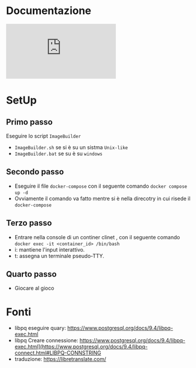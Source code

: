 # Documentazione
![Documentazione TelefonoSenzaFili](https://github.com/FlorindoDev/TelefonoSenzaFili/blob/master/Doc%20LSO.pdf)

# SetUp

## Primo passo
Eseguire lo script `ImageBuilder`<br>
- `ImageBuilder.sh` se si è su un sistma `Unix-like` <br>
- `ImageBuilder.bat` se su è su `windows` <br>

## Secondo passo
- Eseguire il file `docker-compose` con il seguente comando `docker compose up -d` <br>
- Ovviamente il comando va fatto mentre si è nella direcotry in cui risede il `docker-compose` <br>

## Terzo passo
- Entrare nella console di un continer clinet , con il seguente comando `docker exec -it <container_id> /bin/bash` <br>
- i: mantiene l'input interattivo. <br>
- t: assegna un terminale pseudo-TTY. <br>

## Quarto passo
- Giocare al gioco <br>

# Fonti
- libpq eseguire quary: https://www.postgresql.org/docs/9.4/libpq-exec.html
- libpq Creare connessione: https://www.postgresql.org/docs/9.4/libpq-exec.html](https://www.postgresql.org/docs/9.4/libpq-connect.html#LIBPQ-CONNSTRING
- traduzione: https://libretranslate.com/




